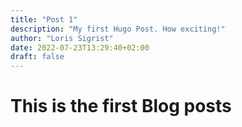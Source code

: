 ```yaml
---
title: "Post 1"
description: "My first Hugo Post. How exciting!"
author: "Loris Sigrist"
date: 2022-07-23T13:29:40+02:00
draft: false
---
```


# This is the first Blog posts